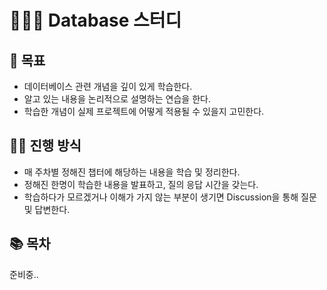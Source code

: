 # 🧑🏻‍💻 Database 스터디

## 🎯 목표
- 데이터베이스 관련 개념을 깊이 있게 학습한다.
- 알고 있는 내용을 논리적으로 설명하는 연습을 한다.
- 학습한 개념이 실제 프로젝트에 어떻게 적용될 수 있을지 고민한다.

## 🏄🏻 진행 방식
- 매 주차별 정해진 챕터에 해당하는 내용을 학습 및 정리한다.
- 정해진 한명이 학습한 내용을 발표하고, 질의 응답 시간을 갖는다.
- 학습하다가 모르겠거나 이해가 가지 않는 부분이 생기면 Discussion을 통해 질문 및 답변한다.

## 📚 목차
준비중..
